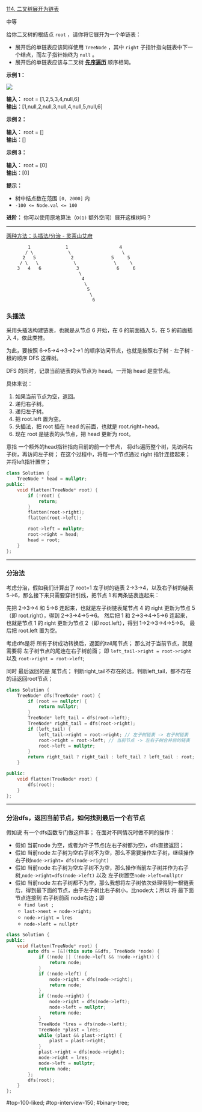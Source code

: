 [114. 二叉树展开为链表](https://leetcode.cn/problems/flatten-binary-tree-to-linked-list/)

中等

给你二叉树的根结点 `root` ，请你将它展开为一个单链表：

- 展开后的单链表应该同样使用 `TreeNode` ，其中 `right` 子指针指向链表中下一个结点，而左子指针始终为 `null` 。
- 展开后的单链表应该与二叉树 [**先序遍历**](https://baike.baidu.com/item/%E5%85%88%E5%BA%8F%E9%81%8D%E5%8E%86/6442839?fr=aladdin) 顺序相同。

**示例 1：**

![](https://assets.leetcode.com/uploads/2021/01/14/flaten.jpg)

**输入：** root = [1,2,5,3,4,null,6]  
**输出：**[1,null,2,null,3,null,4,null,5,null,6]  

**示例 2：**

**输入：** root = []  
**输出：**[]  

**示例 3：**

**输入：** root = [0]  
**输出：**[0]

**提示：**

- 树中结点数在范围 `[0, 2000]` 内
- `-100 <= Node.val <= 100`

**进阶：** 你可以使用原地算法（`O(1)` 额外空间）展开这棵树吗？
---- ----
[两种方法：头插法/分治 - 灵茶山艾府](https://leetcode.cn/problems/flatten-binary-tree-to-linked-list/solutions/2992172/liang-chong-fang-fa-tou-cha-fa-fen-zhi-p-h9bg/)


```
        1             1                   4
       / \             \                   \
      2   5             2              5     5
     / \   \             \              \     \
    3   4   6             3              6     6
                           \
                            4
                             \
                              5
                               \
                                6
```

### 头插法
采用头插法构建链表，也就是从节点 6 开始，在 6 的前面插入 5，在 5 的前面插入 4，依此类推。

为此，要按照 6→5→4→3→2→1 的顺序访问节点，也就是按照右子树 - 左子树 - 根的顺序 DFS 这棵树。

DFS 的同时，记录当前链表的头节点为 head。一开始 head 是空节点。

具体来说：

1. 如果当前节点为空，返回。
2. 递归右子树。
3. 递归左子树。
4. 把 root.left 置为空。
5. 头插法，把 root 插在 head 的前面，也就是 root.right=head。
6. 现在 root 是链表的头节点，把 head 更新为 root。

意指 一个额外的head指针指向目前的前一个节点，
将dfs遍历整个树，先访问右子树，再访问左子树；
在这个过程中，将每一个节点通过 right 指针连接起来；并将left指针置空；

```cpp
class Solution {
    TreeNode * head = nullptr;
public:
    void flatten(TreeNode* root) {
        if (!root) {
            return;
        }
        flatten(root->right);
        flatten(root->left);

        root->left = nullptr;
        root->right = head;
        head = root;
    }
};
```

----
### 分治法
考虑分治，假如我们计算出了 root=1 左子树的链表 2→3→4，以及右子树的链表 5→6，那么接下来只需要穿针引线，把节点 1 和两条链表连起来：

先把 2→3→4 和 5→6 连起来，也就是左子树链表尾节点 4 的 right 更新为节点 5（即 root.right），得到 2→3→4→5→6。
然后把 1 和 2→3→4→5→6 连起来，也就是节点 1 的 right 更新为节点 2（即 root.left），得到 1→2→3→4→5→6。
最后把 root.left 置为空。

考虑dfs是将 所有子树成功转换后，返回的tail尾节点；
那么对于当前节点，就是 需要将 左子树节点的尾连在右子树前面；
即 `left_tail->right = root->right` 以及 `root->right = root->left`;

同时 最后返回的是 尾节点；
判断right_tail不存在的话，判断left_tail，都不存在的话返回root节点；
```cpp
class Solution {
    TreeNode* dfs(TreeNode* root) {
        if (root == nullptr) {
            return nullptr;
        }
        TreeNode* left_tail = dfs(root->left);
        TreeNode* right_tail = dfs(root->right);
        if (left_tail) {
            left_tail->right = root->right; // 左子树链表 -> 右子树链表
            root->right = root->left; // 当前节点 -> 左右子树合并后的链表
            root->left = nullptr;
        }
        return right_tail ? right_tail : left_tail ? left_tail : root;
    }

public:
    void flatten(TreeNode* root) {
        dfs(root);
    }
};
```

----
### 分治dfs，返回当前节点，如何找到最后一个右节点
假如说 有一个dfs函数专门做这件事；
在面对不同情况时做不同的操作：
- 假如 当前node 为空，或者为叶子节点(左右子树都为空)，dfs直接返回；
- 假如 当前node 左子树为空右子树不为空，那么不需要操作左子树，继续操作右子树`node->right= dfs(node->right)`
- 假如 当前node 右子树为空左子树不为空，那么操作当前左子树并作为右子树,`node->right=dfs(node->left)` 以及 左子树置空`node->left=nullptr`
- 假如 当前node 左右子树都不为空，那么我想将左子树依次处理得到一根链表后，得到最下面的节点，由于左子树比右子树小，比node大；所以 将 最下面节点连接到 右子树前面 node右边；即 
    - `find last ; `
    - `last->next = node->right;`
    - `node->right = lres`
    - `node->left = nullptr`
```cpp
class Solution {
public:
    void flatten(TreeNode* root) {
        auto dfs = [&](this auto &&dfs, TreeNode *node) {
            if (!node || (!node->left && !node->right)) {
                return node;
            }
            if (!node->left) {
                node->right = dfs(node->right);
                return node;
            }
            if (!node->right) {
                node->right = dfs(node->left);
                node->left = nullptr;
                return node;
            }
            TreeNode *lres = dfs(node->left);
            TreeNode *plast = lres;
            while (plast && plast->right) {
                plast = plast->right;
            }
            plast->right = dfs(node->right);
            node->right = lres;
            node->left = nullptr;
            return node;
        };
        dfs(root);
    }
};
```
#top-100-liked; #top-interview-150; #binary-tree; 
